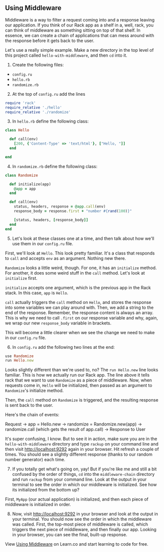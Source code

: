 

## Using Middleware

Middleware is a way to filter a request coming into and a response leaving our application. If you think of our Rack app as a shelf in a, well, rack, you can think of middleware as something sitting on top of that shelf. In essence, we can create a chain of applications that can mess around with the response before it gets back to the user.

Let's use a really simple example. Make a new directory in the top level of this project called `hello-with-middleware`, and then `cd` into it.

1. Create the following files:
  * `config.ru`
  * `hello.rb`
  * `randomize.rb`
2. At the top of `config.ru` add the lines
  
  ```ruby
  require 'rack'
  require_relative './hello'
  require_relative './randomize'
  ```

3. In `hello.rb` define the following class:

  ```ruby
  class Hello

    def call(env)
      [200, {'Content-Type' => 'text/html'}, ["Hello, "]]
    end

  end
  ```

4. In `randomize.rb` define the following class:

  ```ruby
  class Randomize

    def initialize(app)
      @app = app
    end

    def call(env)
      status, headers, response = @app.call(env)
      response_body = response.first + "number #{rand(100)}"

      [status, headers, [response_body]]
    end
  end
  ```

5. Let's look at these classes one at a time, and then talk about how we'll use them in our `config.ru` file.

  First, we'll look at `Hello`. This look pretty familiar. It's a class that responds to `call` and accepts `env` as an argument. Nothing new there.

  `Randomize` looks a little weird, though. For one, it has an `initialize` method. For another, it does some weird stuff in the `call` method. Let's look at `initialize` first.

  `initialize` accepts one argument, which is the previous app in the Rack stack. In this case, `app` is `Hello`.

  `call` actually triggers the `call` method on `Hello`, and stores the response into some variables we can play around with. Then, we add a string to the end of the response. Remember, the response content is always an array. This is why we need to call `.first` on our response variable and why, again, we wrap our new `response_body` variable in brackets.

  This will become a little clearer when we see the change we need to make in our `config.ru` file.

6. In `config.ru` add the following two lines at the end:

  ```ruby
  use Randomize
  run Hello.new
  ```

  Looks slightly different than we're used to, no? The `run Hello.new` line looks familiar. This is how we actually run our Rack app. The line above it tells rack that we want to use `Randomize` as a piece of middleware. Now, when requests come in, `Hello` will be initialized, then passed as an argument to `Randomize`'s initialize method.

  Then, the `call` method on `Randomize` is triggered, and the resulting response is sent back to the user.

  Here's the chain of events:

  Request -> app = Hello.new -> randomize = Randomize.new(app) -> randomize.call (which gets the result of app.call) -> Response to User

  It's super confusing, I know. But to see it in action, make sure you are in the `hello-with-middleware` directory and type `rackup` on your command line and then visit [http://localhost:9292](http://localhost:9292) again in your browser. Hit refresh a couple of times. You should see a slightly different response (thanks to our random number generator) each time.

7. If you totally get what's going on, yay! But if you're like me and still a bit confused by the order of things, `cd` into the `middleware-chain` directory and run `rackup` from your command line. Look at the output in your terminal to see the order in which our middleware is initialized. See how its initialized from the bottom up?

  First, `MyApp` (our actual application) is initialized, and then each piece of middleware is initialized in order.

8. Now, visit [http://localhost:9292](http://localhost:9292) in your browser and look at the output in your terminal. You should now see the order in which the middleware was called. First, the top-most piece of middleware is called, which triggers the next piece of middleware, and then finally our app. Looking in your browser, you can see the final, built-up response.

<p data-visibility='hidden'>View <a href='https://learn.co/lessons/middleware-tutorial' title='Using Middleware'>Using Middleware</a> on Learn.co and start learning to code for free.</p>

